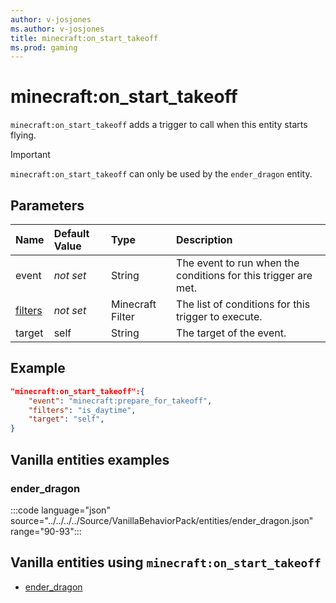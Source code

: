 ```yaml
---
author: v-josjones
ms.author: v-josjones
title: minecraft:on_start_takeoff
ms.prod: gaming
---
```


# minecraft:on_start_takeoff

`minecraft:on_start_takeoff` adds a trigger to call when this entity starts flying.

>[!IMPORTANT]
> `minecraft:on_start_takeoff` can only be used by the `ender_dragon` entity.

## Parameters

|Name |Default Value  |Type  |Description  |
|:----------|:----------|:----------|:----------|
|event|*not set* | String|  The event to run when the conditions for this trigger are met. |
|[filters](../FilterList.md)|*not set* | Minecraft Filter| The list of conditions for this trigger to execute. |
|target| self| String| The target of the event. |

## Example

```json
"minecraft:on_start_takeoff":{
    "event": "minecraft:prepare_for_takeoff",
    "filters": "is_daytime",
    "target": "self",
}
```

## Vanilla entities examples

### ender_dragon

:::code language="json" source="../../../../Source/VanillaBehaviorPack/entities/ender_dragon.json" range="90-93":::

## Vanilla entities using `minecraft:on_start_takeoff`

- [ender_dragon](../../../../Source/VanillaBehaviorPack_Snippets/entities/ender_dragon.md)

